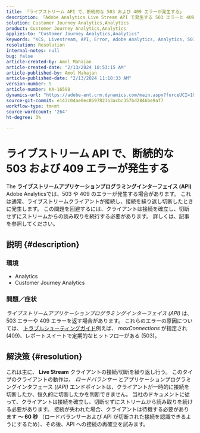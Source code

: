 ```yaml
---
title: 「ライブストリーム API で、断続的な 503 および 409 エラーが発生する」
description: 「Adobe Analytics Live Stream API で発生する 503 エラーと 409 エラーの修正方法を説明します。 繰り返し接続/切断しないでください。」
solution: Customer Journey Analytics,Analytics
product: Customer Journey Analytics,Analytics
applies-to: "Customer Journey Analytics,Analytics"
keywords: "KCS, Livestream, API, Error, Adobe Analytics, Analytics, 503, 409 error"
resolution: Resolution
internal-notes: null
bug: false
article-created-by: Amol Mahajan
article-created-date: "2/13/2024 10:53:15 AM"
article-published-by: Amol Mahajan
article-published-date: "2/13/2024 11:18:33 AM"
version-number: 5
article-number: KA-16598
dynamics-url: "https://adobe-ent.crm.dynamics.com/main.aspx?forceUCI=1&pagetype=entityrecord&etn=knowledgearticle&id=6aee7610-5eca-ee11-9079-6045bd0065f9"
source-git-commit: e143c04ae0ec8b97823b3acbc357bd2846be9af7
workflow-type: tm+mt
source-wordcount: '264'
ht-degree: 3%

---
```


# ライブストリーム API で、断続的な 503 および 409 エラーが発生する


The <b>ライブストリームアプリケーションプログラミングインターフェイス (API)</b> Adobe Analyticsでは、503 や 409 のエラーが発生する場合があります。 これは通常、ライブストリームクライアントが接続し、接続を繰り返し切断したときに発生します。 この問題を回避するには、クライアントは接続を確立し、切断せずにストリームからの読み取りを続行する必要があります。 詳しくは、記事を参照してください。

## 説明 {#description}


### <b>環境</b>

- Analytics
- Customer Journey Analytics


### <b>問題／症状</b>

*ライブストリームアプリケーションプログラミングインターフェイス (API)* は、503 エラーや 409 エラーを返す場合があります。 これらのエラーの原因については、 [トラブルシューティングガイド](https://github.com/AdobeDocs/analytics-1.4-apis/blob/master/docs/live-stream-api/troubleshooting.md)例えば、 *maxConnections* が指定され (409)、レポートスイートで定期的なヒットフローがある (503)。


## 解決策 {#resolution}


これは主に、 <b>Live Stream</b> クライアントの接続/切断を繰り返し行う。 このタイプのクライアントの動作は、 *ロードバランサー* とアプリケーションプログラミングインタフェース (*(API)* エンドポイントは、クライアントが一時的に接続を切断したか、恒久的に切断したかを判断できません。 当社のドキュメントに従って、クライアントは接続を確立し、切断せずにストリームから読み取りを続ける必要があります。 接続が失われた場合、クライアントは待機する必要があります <b>～ 60 秒</b> （ロードバランサーおよび API が切断された接続を認識できるようにするため）、その後、API への接続の再確立を試みます。
